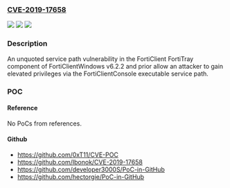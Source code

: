 ### [CVE-2019-17658](https://cve.mitre.org/cgi-bin/cvename.cgi?name=CVE-2019-17658)
![](https://img.shields.io/static/v1?label=Product&message=Fortinet%20FortiClientWindows&color=blue)
![](https://img.shields.io/static/v1?label=Version&message=n%2Fa&color=blue)
![](https://img.shields.io/static/v1?label=Vulnerability&message=Escalation%20of%20privilege&color=brighgreen)

### Description

An unquoted service path vulnerability in the FortiClient FortiTray component of FortiClientWindows v6.2.2 and prior allow an attacker to gain elevated privileges via the FortiClientConsole executable service path.

### POC

#### Reference
No PoCs from references.

#### Github
- https://github.com/0xT11/CVE-POC
- https://github.com/Ibonok/CVE-2019-17658
- https://github.com/developer3000S/PoC-in-GitHub
- https://github.com/hectorgie/PoC-in-GitHub


